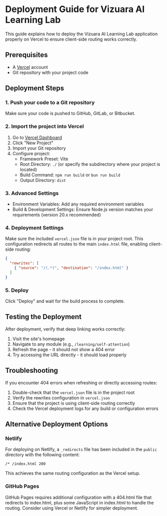 # Deployment Guide for Vizuara AI Learning Lab

This guide explains how to deploy the Vizuara AI Learning Lab application properly on Vercel to ensure client-side routing works correctly.

## Prerequisites

- A [Vercel](https://vercel.com) account
- Git repository with your project code

## Deployment Steps

### 1. Push your code to a Git repository

Make sure your code is pushed to GitHub, GitLab, or Bitbucket.

### 2. Import the project into Vercel

1. Go to [Vercel Dashboard](https://vercel.com/dashboard)
2. Click "New Project"
3. Import your Git repository
4. Configure project:
   - Framework Preset: Vite
   - Root Directory: `./` (or specify the subdirectory where your project is located)
   - Build Command: `npm run build` or `bun run build`
   - Output Directory: `dist`

### 3. Advanced Settings

- Environment Variables: Add any required environment variables
- Build & Development Settings: Ensure Node.js version matches your requirements (version 20.x recommended)

### 4. Deployment Settings

Make sure the included `vercel.json` file is in your project root. This configuration redirects all routes to the main `index.html` file, enabling client-side routing:

```json
{
  "rewrites": [
    { "source": "/(.*)", "destination": "/index.html" }
  ]
}
```

### 5. Deploy

Click "Deploy" and wait for the build process to complete.

## Testing the Deployment

After deployment, verify that deep linking works correctly:

1. Visit the site's homepage
2. Navigate to any module (e.g., `/learning/self-attention`)
3. Refresh the page - it should not show a 404 error
4. Try accessing the URL directly - it should load properly

## Troubleshooting

If you encounter 404 errors when refreshing or directly accessing routes:

1. Double-check that the `vercel.json` file is in the project root
2. Verify the rewrites configuration in `vercel.json`
3. Ensure that the project is using client-side routing correctly
4. Check the Vercel deployment logs for any build or configuration errors

## Alternative Deployment Options

### Netlify

For deploying on Netlify, a `_redirects` file has been included in the `public` directory with the following content:

```
/* /index.html 200
```

This achieves the same routing configuration as the Vercel setup.

### GitHub Pages

GitHub Pages requires additional configuration with a 404.html file that redirects to index.html, plus some JavaScript in index.html to handle the routing. Consider using Vercel or Netlify for simpler deployment.
